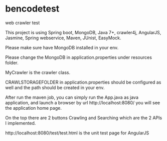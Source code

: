# bencodetest
web crawler test

This project is using Spring boot, MongoDB, Java 7+, crawler4j, AngularJS, Jasmine, Spring webservice, Maven, JUnist, EasyMock.

Please make sure have MongoDB installed in your env.

Please change the MongoDB in application.properties under resources folder.

MyCrawler is the crawler class. 

CRAWLSTORAGEFOLDER in application.properties should be configured as well and the path should be created in your env.

After run the maven job, you can simply run the App.java as java application, and launch a browser by url http://localhost:8080/ you will see the application home page.

On the top there are 2 buttons Crawling and Searching which are the 2 APIs I implemented.

http://localhost:8080/test/test.html is the unit test page for AngularJS
